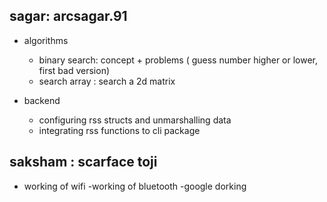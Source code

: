 ## sagar: arcsagar.91
- algorithms 
	- binary search: concept + problems ( guess number higher or lower, first bad version) 
	- search array : search a 2d matrix 

- backend 
	- configuring rss structs and unmarshalling data 
	- integrating rss functions to cli package 

## saksham : scarface toji
- working of wifi 
-working of bluetooth 
-google dorking

